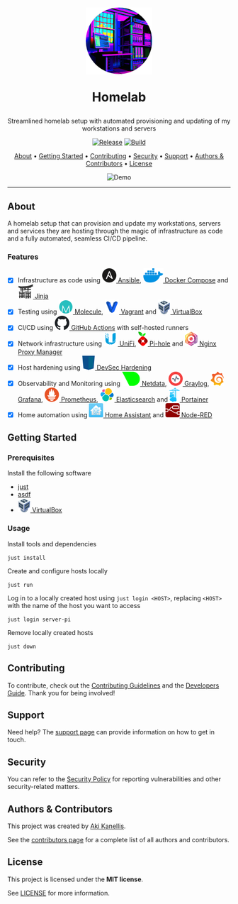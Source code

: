 <!-- markdownlint-disable MD041 -->

<div align="center">
<h1>
    <img src="docs/images/logo.png" alt="Logo">
    <p>Homelab</p>
</h1>

Streamlined homelab setup with automated provisioning and updating of my
workstations and servers

[![Release](https://img.shields.io/github/v/release/akikanellis/homelab?style=flat-square)](https://github.com/akikanellis/homelab/releases)
[![Build](https://img.shields.io/github/actions/workflow/status/akikanellis/homelab/build-main.yml?style=flat-square)](https://github.com/akikanellis/homelab/actions/workflows/build-main.yml)

[About](#about)
•
[Getting Started](#getting-started)
•
[Contributing](#contributing)
•
[Security](#security)
•
[Support](#support)
•
[Authors & Contributors](#authors--contributors)
•
[License](#license)

![Demo](docs/images/demo.webp)
</div>

---

## About

A homelab setup that can provision and update my workstations, servers and
services they are hosting through the magic of infrastructure as code and a
fully automated, seamless CI/CD pipeline.

### Features

- [x] Infrastructure as code using [![Ansible](docs/images/ansible.svg) Ansible](https://www.ansible.com), [![Docker Compose](docs/images/docker.svg) Docker Compose](https://docs.docker.com/compose) and [![Jinja](docs/images/jinja.svg) Jinja](https://palletsprojects.com/p/jinja/)
- [x] Testing using [![Molecule](docs/images/molecule.svg) Molecule](https://molecule.readthedocs.io), [![Vagrant](docs/images/vagrant.svg) Vagrant](https://www.vagrantup.com) and [![VirtualBox](docs/images/virtualbox.svg) VirtualBox](https://www.virtualbox.org)
- [x] CI/CD using [![GitHub Actions](docs/images/github.svg) GitHub Actions](https://github.com/features/actions) with self-hosted runners
- [x] Network infrastructure using [![UniFi](docs/images/unifi.svg) UniFi](https://ui.com), [![Pi-hole](docs/images/pihole.svg) Pi-hole](https://pi-hole.net) and [![Nginx Proxy Manager](docs/images/nginx_proxy_manager.svg) Nginx Proxy Manager](https://nginxproxymanager.com)
- [x] Host hardening using [![DevSec Hardening](docs/images/devsec.svg) DevSec Hardening](https://dev-sec.io)
- [x] Observability and Monitoring using [![Netdata](docs/images/netdata.svg) Netdata](https://www.netdata.cloud), [![Graylog](docs/images/graylog.svg) Graylog](https://www.graylog.org), [![Grafana](docs/images/grafana.svg) Grafana](https://grafana.com), [![Prometheus](docs/images/prometheus.svg) Prometheus](https://prometheus.io), [![Elasticsearch](docs/images/elasticsearch.svg) Elasticsearch](https://www.elastic.co) and [![Portainer](docs/images/portainer.svg) Portainer](https://www.portainer.io)
- [x] Home automation using [![Home Assistant](docs/images/home_assistant.svg) Home Assistant](https://www.home-assistant.io) and [![Node-RED](docs/images/node_red.svg) Node-RED](https://nodered.org)

## Getting Started

### Prerequisites

Install the following software

- [just](https://github.com/casey/just)
- [asdf](https://github.com/asdf-vm/asdf)
- [![VirtualBox](docs/images/virtualbox.svg) VirtualBox](https://www.virtualbox.org)

### Usage

Install tools and dependencies

```shell
just install
```

Create and configure hosts locally

```shell
just run
```

Log in to a locally created host using `just login <HOST>`, replacing `<HOST>`
with the name of the host you want to access

```shell
just login server-pi
```

Remove locally created hosts

```shell
just down
```

## Contributing

To contribute, check out the [Contributing Guidelines](docs/CONTRIBUTING.md) and
the [Developers Guide](docs/DEVELOPERS_GUIDE.md). Thank you for being involved!

## Support

Need help? The [support page](docs/SUPPORT.md) can provide information on how to
get in touch.

## Security

You can refer to the [Security Policy](docs/SECURITY.md) for reporting
vulnerabilities and other security-related matters.

## Authors & Contributors

This project was created by [Aki Kanellis](https://github.com/akikanellis).

See the [contributors page](https://github.com/akikanellis/homelab/contributors)
for a complete list of all authors and contributors.

## License

This project is licensed under the **MIT license**.

See [LICENSE](LICENSE.txt) for more information.
